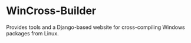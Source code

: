 WinCross-Builder
================

Provides tools and a Django-based website for cross-compiling Windows packages from Linux.